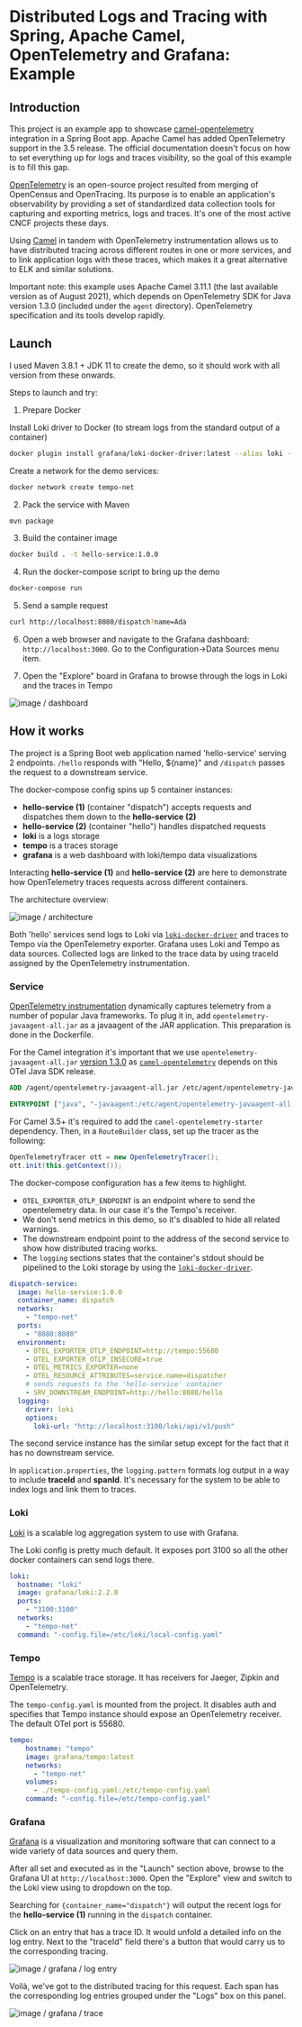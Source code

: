 # Distributed Logs and Tracing with Spring, Apache Camel, OpenTelemetry and Grafana: Example

## Introduction

This project is an example app to showcase [camel-opentelemetry](https://camel.apache.org/components/3.11.x/others/opentelemetry.html) integration in a Spring Boot app. Apache Camel has added OpenTelemetry support in the 3.5 release. The official documentation doesn't focus on how to set everything up for logs and traces visibility, so the goal of this example is to fill this gap.        

[OpenTelemetry](https://opentelemetry.io/) is an open-source project resulted from merging of OpenCensus and OpenTracing. Its purpose is to enable an application's observability by providing a set of standardized data collection tools for capturing and exporting metrics, logs and traces. It's one of the most active CNCF projects these days.

Using [Camel](https://camel.apache.org/) in tandem with OpenTelemetry instrumentation allows us to have distributed tracing across different routes in one or more services, and to link application logs with these traces, which makes it a great alternative to ELK and similar solutions.        

Important note: this example uses Apache Camel 3.11.1 (the last available version as of August 2021), which depends on OpenTelemetry SDK for Java version 1.3.0 (included under the `agent` directory). OpenTelemetry specification and its tools develop rapidly.     

## Launch 

I used Maven 3.8.1 + JDK 11 to create the demo, so it should work with all version from these onwards.

Steps to launch and try:

1. Prepare Docker 

Install Loki driver to Docker (to stream logs from the standard output of a container)

```sh
docker plugin install grafana/loki-docker-driver:latest --alias loki --grant-all-permissions
```

Create a network for the demo services:

```sh
docker network create tempo-net
```

2. Pack the service with Maven

```sh
mvn package
```

3. Build the container image

```sh
docker build . -t hello-service:1.0.0
```

4. Run the docker-compose script to bring up the demo

```sh
docker-compose run
```

5. Send a sample request 

```sh
curl http://localhost:8080/dispatch?name=Ada
```
6. Open a web browser and navigate to the Grafana dashboard: `http://localhost:3000`. Go to the Configuration->Data Sources menu item.

7. Open the "Explore" board in Grafana to browse through the logs in Loki and the traces in Tempo

![image / dashboard](readme/grafana.png)

## How it works

The project is a Spring Boot web application named 'hello-service' serving 2 endpoints. `/hello` responds with "Hello, ${name}" and `/dispatch` passes the request to a downstream service. 

The docker-compose config spins up 5 container instances:
- **hello-service (1)** (container "dispatch") accepts requests and dispatches them down to the **hello-service (2)**  
- **hello-service (2)** (container "hello") handles dispatched requests 
- **loki** is a logs storage
- **tempo** is a traces storage
- **grafana** is a web dashboard with loki/tempo data visualizations

Interacting **hello-service (1)** and **hello-service (2)** are here to demonstrate how OpenTelemetry traces requests across different containers.   

The architecture overview:

![image / architecture](readme/architecture.png)

Both 'hello' services send logs to Loki via [`loki-docker-driver`](https://grafana.com/docs/loki/latest/clients/docker-driver/) and traces to Tempo via the OpenTelemetry exporter. Grafana uses Loki and Tempo as data sources. Collected logs are linked to the trace data by using traceId assigned by the OpenTelemetry instrumentation.  

### Service

[OpenTelemetry instrumentation](https://github.com/open-telemetry/opentelemetry-java-instrumentation) dynamically captures telemetry from a number of popular Java frameworks. To plug it in, add `opentelemetry-javaagent-all.jar` as a javaagent of the JAR application. This preparation is done in the Dockerfile.

For the Camel integration it's important that we use `opentelemetry-javaagent-all.jar` [version 1.3.0](https://github.com/open-telemetry/opentelemetry-java-instrumentation/tree/v1.3.x) as [`camel-opentelemetry`](https://camel.apache.org/components/3.7.x/others/opentelemetry.html) depends on this OTel Java SDK release.  

```dockerfile
ADD /agent/opentelemetry-javaagent-all.jar /etc/agent/opentelemetry-javaagent-all.jar

ENTRYPOINT ["java", "-javaagent:/etc/agent/opentelemetry-javaagent-all.jar" , "-jar", "observable-service.jar"]
```

For Camel 3.5+ it's required to add the `camel-opentelemetry-starter` dependency. Then, in a `RouteBuilder` class, set up the tracer as the following:

```java
OpenTelemetryTracer ott = new OpenTelemetryTracer();
ott.init(this.getContext());
```
The docker-compose configuration has a few items to highlight.
- `OTEL_EXPORTER_OTLP_ENDPOINT` is an endpoint where to send the opentelemetry data. In our case it's the Tempo's receiver.
- We don't send metrics in this demo, so it's disabled to hide all related warnings.
- The downstream endpoint point to the address of the second service to show how distributed tracing works.  
- The `logging` sections states that the container's stdout should be pipelined to the Loki storage by using the [`loki-docker-driver`](https://grafana.com/docs/loki/latest/clients/docker-driver/).

```yaml
dispatch-service:
  image: hello-service:1.0.0
  container_name: dispatch
  networks:
    - "tempo-net"
  ports:
    - "8080:8080"
  environment:
    - OTEL_EXPORTER_OTLP_ENDPOINT=http://tempo:55680
    - OTEL_EXPORTER_OTLP_INSECURE=true
    - OTEL_METRICS_EXPORTER=none
    - OTEL_RESOURCE_ATTRIBUTES=service.name=dispatcher
    # sends requests to the 'hello-service' container
    - SRV_DOWNSTREAM_ENDPOINT=http://hello:8080/hello
  logging:
    driver: loki
    options:
      loki-url: "http://localhost:3100/loki/api/v1/push"
```

The second service instance has the similar setup except for the fact that it has no downstream service.

In `application.properties`, the `logging.pattern` formats log output in a way to include **traceId** and **spanId**. It's necessary for the system to be able to index logs and link them to traces.

### Loki

[Loki](https://grafana.com/oss/loki/) is a scalable log aggregation system to use with Grafana.

The Loki config is pretty much default. It exposes port 3100 so all the other docker containers can send logs there. 

```yaml
loki:
  hostname: "loki"
  image: grafana/loki:2.2.0
  ports:
    - "3100:3100"
  networks:
    - "tempo-net"
  command: "-config.file=/etc/loki/local-config.yaml"
```

### Tempo

[Tempo](https://grafana.com/oss/tempo/) is a scalable trace storage. It has receivers for Jaeger, Zipkin and OpenTelemetry.

The `tempo-config.yaml` is mounted from the project. It disables auth and specifies that Tempo instance should expose an OpenTelemetry receiver. The default OTel port is 55680.

```yaml
tempo:
    hostname: "tempo"
    image: grafana/tempo:latest
    networks:
      - "tempo-net"
    volumes:
      - ./tempo-config.yaml:/etc/tempo-config.yaml
    command: "-config.file=/etc/tempo-config.yaml"
```

### Grafana

[Grafana](https://grafana.com/) is a visualization and monitoring software that can connect to a wide variety of data sources and query them. 

After all set and executed as in the "Launch" section above, browse to the Grafana UI at `http://localhost:3000`. Open the "Explore" view and switch to the Loki view using to dropdown on the top.

Searching for `{container_name="dispatch"}` will output the recent logs for the **hello-service (1)** running in the `dispatch` container.

Click on an entry that has a trace ID. It would unfold a detailed info on the log entry. Next to the "traceId" field there's a button that would carry us to the corresponding tracing.   

![image / grafana / log entry](readme/grafana_loki_log.png)

Voilà, we've got to the distributed tracing for this request. Each span has the corresponding log entries grouped under the "Logs" box on this panel.    

![image / grafana / trace](readme/grafana_tempo_trace.png)
